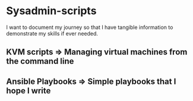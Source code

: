 # Sysadmin-scripts
I want to document my journey so that I have tangible information to demonstrate my skills if ever needed.

## KVM scripts => Managing virtual machines from the command line
## Ansible Playbooks => Simple playbooks that I hope I write

